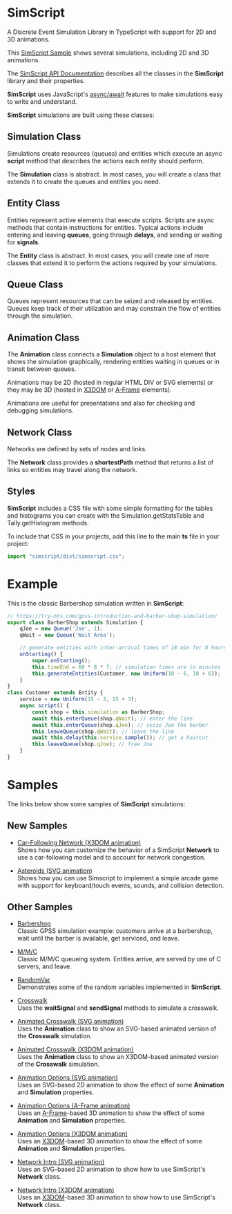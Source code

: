 # SimScript

A Discrete Event Simulation Library in TypeScript with
support for 2D and 3D animations.

This [SimScript Sample](https://bernardo-castilho.github.io/simscript/dist/index.html)
shows several simulations, including 2D and 3D animations.

The [SimScript API Documentation](https://bernardo-castilho.github.io/simscript/docs/)
describes all the classes in the **SimScript** library and their properties.

**SimScript** uses JavaScript's
[async/await](https://developer.mozilla.org/en-US/docs/Learn/JavaScript/Asynchronous/Async_await)
features to make simulations easy to write and understand.

**SimScript** simulations are built using these classes:

## Simulation Class

Simulations create resources (queues) and entities which execute an async
**script** method that describes the actions each entity should perform.

The **Simulation** class is abstract. In most cases, you will create a class 
that extends it to create the queues and entities you need.

## Entity Class

Entities represent active elements that execute scripts. Scripts are async
methods that contain instructions for entities.
Typical actions include entering and leaving **queues**, going through
**delays**, and sending or waiting for **signals**.

The **Entity** class is abstract. In most cases, you will create one of more 
classes that extend it to perform the actions required by your simulations.

## Queue Class

Queues represent resources that can be seized and released by entities.
Queues keep track of their utilization and may constrain the flow of 
entities through the simulation.

## Animation Class

The **Animation** class connects a **Simulation** object to a host
element that shows the simulation graphically, rendering entities 
waiting in queues or in transit between queues.

Animations may be 2D (hosted in regular HTML DIV or SVG elements)
or they may be 3D (hosted in [X3DOM](https://www.x3dom.org/) or
[A-Frame](https://aframe.io) elements).

Animations are useful for presentations and also for checking and
debugging simulations.

## Network Class

Networks are defined by sets of nodes and links.

The **Network** class provides a **shortestPath** method that returns a
list of links so entities may travel along the network.

## Styles

**SimScript** includes a CSS file with some simple formatting for the
tables and histograms you can create with the Simulation.getStatsTable
and Tally.getHistogram methods.

To include that CSS in your projects, add this line to the main **ts**
file in your project:

```typescript
import "simscript/dist/simscript.css";
```

# Example

This is the classic Barbershop simulation written in **SimScript**:

```typescript
// https://try-mts.com/gpss-introduction-and-barber-shop-simulation/
export class BarberShop extends Simulation {
    qJoe = new Queue('Joe', 1);
    qWait = new Queue('Wait Area');

    // generate entities with inter-arrival times of 18 min for 8 hours * 7 days
    onStarting() {
        super.onStarting();
        this.timeEnd = 60 * 8 * 7; // simulation times are in minutes
        this.generateEntities(Customer, new Uniform(18 - 6, 18 + 6));
    }
}
class Customer extends Entity {
    service = new Uniform(15 - 3, 15 + 3);
    async script() {
        const shop = this.simulation as BarberShop;
        await this.enterQueue(shop.qWait); // enter the line
        await this.enterQueue(shop.qJoe); // seize Joe the barber
        this.leaveQueue(shop.qWait); // leave the line
        await this.delay(this.service.sample()); // get a haircut
        this.leaveQueue(shop.qJoe); // free Joe        
    }
}
```

# Samples

The links below show some samples of **SimScript** simulations:

## New Samples

- [Car-Following Network (X3DOM animation)](https://stackblitz.com/edit/typescript-5hfpwt?file=index.ts)\
    Shows how you can customize the behavior of a SimScript **Network** to use a
    car-following model and to account for network congestion.

- [Asteroids (SVG animation)](https://stackblitz.com/edit/typescript-mcoqyz?file=index.ts)\
    Shows how you can use Simscript to implement a simple arcade game with
    support for keyboard/touch events, sounds, and collision detection.

## Other Samples

- [Barbershop](https://stackblitz.com/edit/typescript-efht9t?file=index.ts)\
    Classic GPSS simulation example:
    customers arrive at a barbershop, wait until the barber is available, get serviced, and leave.

- [M/M/C](https://stackblitz.com/edit/typescript-xbntrv?file=index.ts)\
    Classic M/M/C queueing system. Entities arrive, are served by one of C servers, and leave.

- [RandomVar](https://stackblitz.com/edit/typescript-nwknjs?file=index.ts)\
    Demonstrates some of the random variables implemented in **SimScript**.

- [Crosswalk](https://stackblitz.com/edit/typescript-nq3vvd?file=index.ts)\
    Uses the **waitSignal** and **sendSignal** methods to simulate a crosswalk.

- [Animated Crosswalk (SVG animation)](https://stackblitz.com/edit/typescript-395kik?file=index.ts)\
    Uses the **Animation** class to show an SVG-based animated version of the **Crosswalk** simulation.

- [Animated Crosswalk (X3DOM animation)](https://stackblitz.com/edit/typescript-ehhn4e?file=index.ts)\
    Uses the **Animation** class to show an X3DOM-based animated version of the **Crosswalk** simulation.

- [Animation Options (SVG animation)](https://stackblitz.com/edit/typescript-3zcuw1?file=animation-options.ts)\
    Uses an SVG-based 2D animation to show the effect of some
    **Animation** and **Simulation** properties.

- [Animation Options (A-Frame animation)](https://stackblitz.com/edit/typescript-pmkehn?file=animation-options.ts)\
    Uses an [A-Frame](https://aframe.io)-based 3D animation to show the effect of some
    **Animation** and **Simulation** properties.

- [Animation Options (X3DOM animation)](https://stackblitz.com/edit/typescript-oncuqe?file=animation-options.ts)\
    Uses an [X3DOM](https://www.x3dom.org/)-based 3D animation to show the effect of some
    **Animation** and **Simulation** properties.

- [Network Intro (SVG animation)](https://stackblitz.com/edit/typescript-zfm9hz?file=index.ts)\
    Uses an SVG-based 2D animation to show how to use SimScript's **Network** class.

- [Network Intro (X3DOM animation)](https://stackblitz.com/edit/typescript-hl7cya?file=index.ts)\
    Uses an [X3DOM](https://www.x3dom.org/)-based 3D animation to show how to use SimScript's
    **Network** class.
